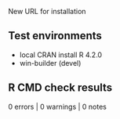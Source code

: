 
New URL for installation

## Test environments
* local CRAN install R 4.2.0
* win-builder (devel)

## R CMD check results

0 errors | 0 warnings | 0 notes

